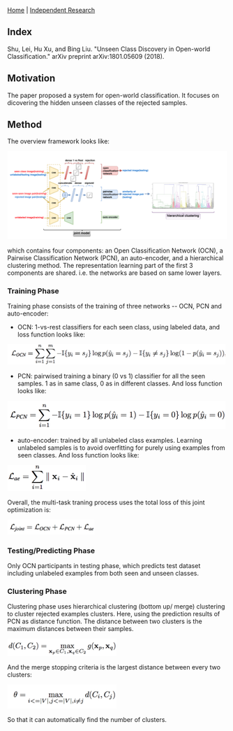 [Home](https://clojia.github.io/) | [Independent Research](https://clojia.github.io/independent-research/) 

## Index
Shu, Lei, Hu Xu, and Bing Liu. "Unseen Class Discovery in Open-world Classification." arXiv preprint arXiv:1801.05609 (2018).

## Motivation
The paper proposed a system for open-world classification. It focuses on dicovering the hidden unseen classes of the rejected samples.

## Method
The overview framework looks like:

<img src="images/UCD-graph.png" width="800"> 

which contains four components: an Open Classification Network (OCN), a Pairwise Classification Network (PCN), an auto-encoder, and a hierarchical clustering method. The representation learning part of the first 3 components are shared. i.e. the networks are based on same lower layers.

### Training Phase
Training phase consists of the training of three networks -- OCN, PCN and auto-encoder:
- OCN: 1-vs-rest classifiers for each seen class, using labeled data, and loss function looks like:

<img src="images/UCD-OCN-loss.png" width="500"> 

- PCN: pairwised training a binary (0 vs 1) classifier for all the seen samples. 1 as in same class, 0 as in different classes. And loss function looks like:

<img src="images/UCD-PCN-loss.png" width="500"> 

- auto-encoder: trained by all unlabeled class examples. Learning unlabeled samples is to avoid overfitting for purely using examples from seen classes. And loss function looks like:

<img src="images/UCD-AE-loss.png" width="180"> 

Overall, the multi-task traning process uses the total loss of this joint optimization is:

<img src="images/UCD-joint-loss.png" width="200"> 

### Testing/Predicting Phase
Only OCN participants in testing phase, which predicts test dataset including unlabeled examples from both seen and unseen classes.

### Clustering Phase
Clustering phase uses hierarchical clustering (bottom up/ merge) clustering to cluster rejected examples clusters. Here, using the prediction results of PCN as distance function. The distance between two clusters is the maximum distances between their samples.

<img src="images/UCD-d.png" width="250"> 

And the merge stopping criteria is the largest distance between every two clusters:

<img src="images/UCD-theta.png" width="250"> 

So that it can automatically find the number of clusters.
